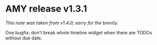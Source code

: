 # AMY release v1.3.1

*This note was taken from v1.4.0; sorry for the brevity.*

One bugfix: don't break whole timeline widget when there are TODOs without due
date.
